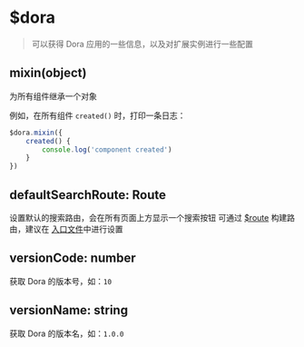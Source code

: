 # $dora
> 可以获得 Dora 应用的一些信息，以及对扩展实例进行一些配置

## mixin(object)
为所有组件继承一个对象

例如，在所有组件 `created()` 时，打印一条日志：
```javascript
$dora.mixin({
    created() {
        console.log('component created')
    }
})
```

## defaultSearchRoute: Route
设置默认的搜索路由，会在所有页面上方显示一个搜索按钮
可通过 [$route](./route) 构建路由，建议在 [入口文件](../arch/tree?id=mainjs)中进行设置

## versionCode: number
获取 Dora 的版本号，如：`10`

## versionName: string
获取 Dora 的版本名，如：`1.0.0`